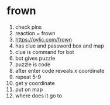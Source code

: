 # frown

1. check pins
2. reaction = frown
3. https://ovlic.com/frown
4. has clue and password box and map
5. clue is command for bot
6. bot gives puzzle
7. puzzle is code
8. after enter code reveals x coordinate
9. repeat 5-9
10. get y coordinate
11. put on map
12. where does it go to
